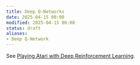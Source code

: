 ```yaml
---
title: Deep Q-Networks
date: 2025-04-15 00:00
modified: 2025-04-15 00:00
status: draft
aliases:
- Deep Q-Network
---
```


See [Playing Atari with Deep Reinforcement Learning](../reference/papers/playing-atari-with-deep-reinforcement-learning.md).